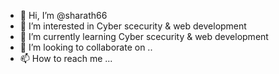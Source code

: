 - 👋 Hi, I’m @sharath66
- 👀 I’m interested in Cyber scecurity & web development
- 🌱 I’m currently learning Cyber scecurity & web development
- 💞️ I’m looking to collaborate on ..
- 📫 How to reach me ...

<!---
sharath66/sharath66 is a ✨ special ✨ repository because its `README.md` (this file) appears on your GitHub profile.
You can click the Preview link to take a look at your changes.
--->
